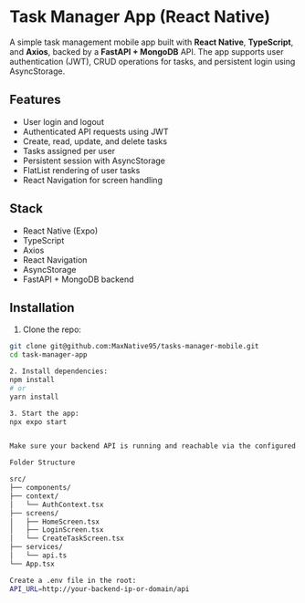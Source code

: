 # Task Manager App (React Native)

A simple task management mobile app built with **React Native**, **TypeScript**, and **Axios**, backed by a **FastAPI + MongoDB** API. The app supports user authentication (JWT), CRUD operations for tasks, and persistent login using AsyncStorage.

## Features

- User login and logout
- Authenticated API requests using JWT
- Create, read, update, and delete tasks
- Tasks assigned per user
- Persistent session with AsyncStorage
- FlatList rendering of user tasks
- React Navigation for screen handling

## Stack

- React Native (Expo)
- TypeScript
- Axios
- React Navigation
- AsyncStorage
- FastAPI + MongoDB backend

## Installation

1. Clone the repo:

```bash
git clone git@github.com:MaxNative95/tasks-manager-mobile.git
cd task-manager-app

2. Install dependencies:
npm install
# or
yarn install

3. Start the app: 
npx expo start


Make sure your backend API is running and reachable via the configured API_URL.

Folder Structure

src/
├── components/
├── context/
│   └── AuthContext.tsx
├── screens/
│   ├── HomeScreen.tsx
│   ├── LoginScreen.tsx
│   └── CreateTaskScreen.tsx
├── services/
│   └── api.ts
└── App.tsx

Create a .env file in the root:
API_URL=http://your-backend-ip-or-domain/api
